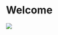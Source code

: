 # Welcome

<a href="https://wakatime.com"><img src="https://wakatime.com/share/@e48fee3e-ead5-429e-880c-36c0316e81d5/bade3310-6945-4d96-947c-0c3bf468744e.png" /></a>
